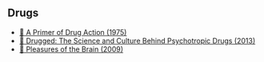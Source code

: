## Drugs

- [📕 A Primer of Drug Action (1975)](https://www.goodreads.com/book/show/1134902.A_Primer_of_Drug_Action)
- [📕 Drugged: The Science and Culture Behind Psychotropic Drugs (2013)](https://www.goodreads.com/book/show/17847528-drugged)
- [📕 Pleasures of the Brain (2009)](https://www.goodreads.com/book/show/6777669-pleasures-of-the-brain)

